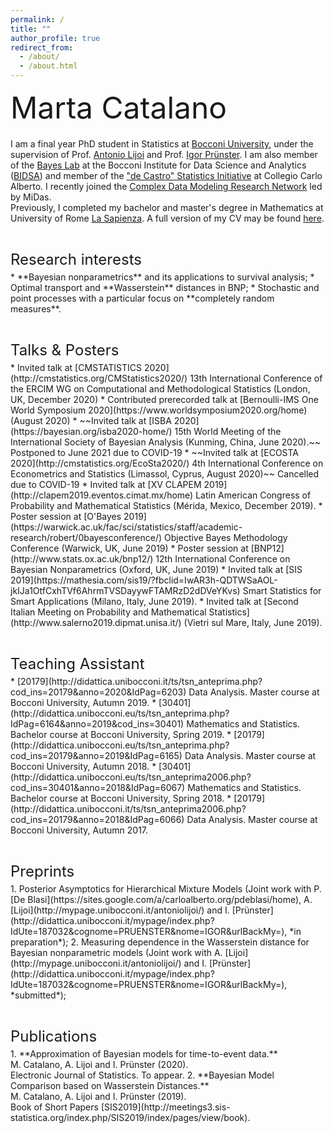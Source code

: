 ```yaml
---
permalink: /
title: ""
author_profile: true
redirect_from: 
  - /about/
  - /about.html
---
```



<p style = "margin-bottom:20px;"><font  size="7" >  Marta Catalano <br> </font> </p>
  
  
I am a final year PhD student in Statistics at [Bocconi University](https://www.unibocconi.eu/wps/wcm/connect/Bocconi/SitoPubblico_EN/Navigation+Tree/Home/Faculty+and+Research/Departments/Decision+Sciences/), under the supervision of Prof. [Antonio Lijoi](http://mypage.unibocconi.it/antoniolijoi/) and Prof. [Igor Prünster](http://didattica.unibocconi.it/mypage/index.php?IdUte=187032&cognome=PRUENSTER&nome=IGOR&urlBackMy=). I am also member of the [Bayes Lab](https://www.bayeslab.unibocconi.eu/wps/wcm/connect/Cdr/Bayeslab/Home) at the Bocconi Institute for Data Science and Analytics ([BIDSA](https://www.bidsa.unibocconi.eu/wps/wcm/connect/Site/Bidsa/Home)) and member of the ["de Castro" Statistics Initiative](https://www.carloalberto.org/research/statistics-initiative/) at Collegio Carlo Alberto. I recently joined the [Complex Data Modeling Research Network](https://midas.mat.uc.cl/network/) led by MiDas.<br>
Previously, I completed my bachelor and master's degree in Mathematics at University of Rome [La Sapienza](https://www.mat.uniroma1.it/didattica/corsi-di-laurea/matematica-magistrale).  A full version of my CV may be found [here](https://martacatalano.github.io/files/MartaCatalano_CV_Jul2020.pdf).
<!--I am interested in using the theory of stochastic and point processes to deal with Bayesian nonparametric models and their applications. In particular, my research is mainly focused on the uses and properties of completely random measures and their transformations.-->

<p style = "margin-bottom:5px;"> <font size="5" > <br>  Research interests  </font></p>
* **Bayesian nonparametrics** and its applications to survival analysis;
* Optimal transport and **Wasserstein** distances in BNP;
* Stochastic and point processes with a particular focus on **completely random measures**.

<p style = "margin-bottom:5px;"> <font size="5" > <br> Talks & Posters  </font></p>
* Invited talk at [CMSTATISTICS 2020](http://cmstatistics.org/CMStatistics2020/) 13th International Conference of the ERCIM WG on Computational and Methodological Statistics (London, UK, December 2020)
* Contributed prerecorded talk at [Bernoulli-IMS One World Symposium 2020](https://www.worldsymposium2020.org/home) (August 2020)
* ~~Invited talk at [ISBA 2020](https://bayesian.org/isba2020-home/) 15th World Meeting of the International Society of Bayesian Analysis (Kunming, China, June 2020).~~ Postponed to June 2021 due to COVID-19
* ~~Invited talk at [ECOSTA 2020](http://cmstatistics.org/EcoSta2020/)  4th International Conference on Econometrics and Statistics (Limassol, Cyprus, August 2020)~~ Cancelled due to COVID-19
* Invited talk at [XV CLAPEM 2019](http://clapem2019.eventos.cimat.mx/home) Latin American Congress of Probability and Mathematical Statistics (Mérida, Mexico, December 2019).
* Poster session at [O'Bayes 2019](https://warwick.ac.uk/fac/sci/statistics/staff/academic-research/robert/0bayesconference/) Objective Bayes Methodology Conference (Warwick, UK, June 2019)
* Poster session at [BNP12](http://www.stats.ox.ac.uk/bnp12/) 12th International Conference on Bayesian Nonparametrics (Oxford, UK, June 2019)
* Invited talk at [SIS 2019](https://mathesia.com/sis19/?fbclid=IwAR3h-QDTWSaAOL-jkIJa1OtfCxhTVf6AhrmTVSDayywFTAMRzD2dDVeYKvs) Smart Statistics for Smart Applications (Milano, Italy, June 2019).
* Invited talk at [Second Italian Meeting on Probability and Mathematical Statistics](http://www.salerno2019.dipmat.unisa.it/) (Vietri sul Mare, Italy, June 2019).

<p style = "margin-bottom:5px;"> <font size="5" margin-bottom = "1em"> <br>  Teaching Assistant  </font></p>
* [20179](http://didattica.unibocconi.it/ts/tsn_anteprima.php?cod_ins=20179&anno=2020&IdPag=6203) Data Analysis. Master course at Bocconi University, Autumn 2019.
* [30401](http://didattica.unibocconi.eu/ts/tsn_anteprima.php?IdPag=6164&anno=2019&cod_ins=30401) Mathematics and Statistics. Bachelor course at Bocconi University, Spring 2019.
* [20179](http://didattica.unibocconi.eu/ts/tsn_anteprima.php?cod_ins=20179&anno=2019&IdPag=6165) Data Analysis. Master course at Bocconi University, Autumn 2018.
* [30401](http://didattica.unibocconi.eu/ts/tsn_anteprima2006.php?cod_ins=30401&anno=2018&IdPag=6067) Mathematics and Statistics. Bachelor course at Bocconi University, Spring 2018.
* [20179](http://didattica.unibocconi.it/ts/tsn_anteprima2006.php?cod_ins=20179&anno=2018&IdPag=6066)  Data Analysis. Master course at Bocconi University, Autumn 2017.

<p style = "margin-bottom:5px;"> <font size="5" > <br> Preprints  </font></p>
1. Posterior Asymptotics for Hierarchical Mixture Models (Joint work with P. [De Blasi](https://sites.google.com/a/carloalberto.org/pdeblasi/home), A. [Lijoi](http://mypage.unibocconi.it/antoniolijoi/) and I. [Prünster](http://didattica.unibocconi.it/mypage/index.php?IdUte=187032&cognome=PRUENSTER&nome=IGOR&urlBackMy=), *in preparation*);
2.  Measuring dependence in the Wasserstein distance for Bayesian nonparametric models (Joint work with A. [Lijoi](http://mypage.unibocconi.it/antoniolijoi/) and I. [Prünster](http://didattica.unibocconi.it/mypage/index.php?IdUte=187032&cognome=PRUENSTER&nome=IGOR&urlBackMy=), *submitted*);


<p style = "margin-bottom:5px;"> <font size="5" > <br> Publications  </font></p>
1.  **Approximation of Bayesian models for time-to-event data.** <br>
M. Catalano, A. Lijoi and I. Prünster (2020).<br>
Electronic Journal of Statistics. To appear.
2.  **Bayesian Model Comparison based on Wasserstein Distances.** <br>
M. Catalano, A. Lijoi and I. Prünster (2019). <br>
Book of Short Papers [SIS2019](http://meetings3.sis-statistica.org/index.php/SIS2019/index/pages/view/book).

